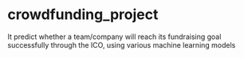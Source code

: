 # crowdfunding_project
It predict whether a team/company will reach its fundraising goal successfully through the ICO, using various machine learning models
